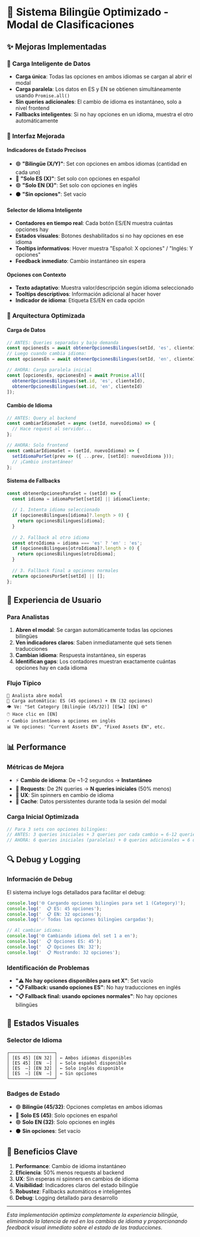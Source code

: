 # 🚀 Sistema Bilingüe Optimizado - Modal de Clasificaciones

## ✨ Mejoras Implementadas

### 🎯 **Carga Inteligente de Datos**
- **Carga única**: Todas las opciones en ambos idiomas se cargan al abrir el modal
- **Carga paralela**: Los datos en ES y EN se obtienen simultáneamente usando `Promise.all()`
- **Sin queries adicionales**: El cambio de idioma es instantáneo, solo a nivel frontend
- **Fallbacks inteligentes**: Si no hay opciones en un idioma, muestra el otro automáticamente

### 🎨 **Interfaz Mejorada**

#### **Indicadores de Estado Precisos**
- 🟢 **"Bilingüe (X/Y)"**: Set con opciones en ambos idiomas (cantidad en cada uno)
- 🔵 **"Solo ES (X)"**: Set solo con opciones en español
- 🟣 **"Solo EN (X)"**: Set solo con opciones en inglés  
- ⚫ **"Sin opciones"**: Set vacío

#### **Selector de Idioma Inteligente**
- **Contadores en tiempo real**: Cada botón ES/EN muestra cuántas opciones hay
- **Estados visuales**: Botones deshabilitados si no hay opciones en ese idioma
- **Tooltips informativos**: Hover muestra "Español: X opciones" / "Inglés: Y opciones"
- **Feedback inmediato**: Cambio instantáneo sin espera

#### **Opciones con Contexto**
- **Texto adaptativo**: Muestra valor/descripción según idioma seleccionado
- **Tooltips descriptivos**: Información adicional al hacer hover
- **Indicador de idioma**: Etiqueta ES/EN en cada opción

### 🔧 **Arquitectura Optimizada**

#### **Carga de Datos**
```javascript
// ANTES: Queries separadas y bajo demanda
const opcionesEs = await obtenerOpcionesBilingues(setId, 'es', clienteId);
// Luego cuando cambia idioma:
const opcionesEn = await obtenerOpcionesBilingues(setId, 'en', clienteId);

// AHORA: Carga paralela inicial
const [opcionesEs, opcionesEn] = await Promise.all([
  obtenerOpcionesBilingues(set.id, 'es', clienteId),
  obtenerOpcionesBilingues(set.id, 'en', clienteId)
]);
```

#### **Cambio de Idioma**
```javascript
// ANTES: Query al backend
const cambiarIdiomaSet = async (setId, nuevoIdioma) => {
  // Hace request al servidor...
};

// AHORA: Solo frontend
const cambiarIdiomaSet = (setId, nuevoIdioma) => {
  setIdiomaPorSet(prev => ({ ...prev, [setId]: nuevoIdioma }));
  // ¡Cambio instantáneo!
};
```

#### **Sistema de Fallbacks**
```javascript
const obtenerOpcionesParaSet = (setId) => {
  const idioma = idiomaPorSet[setId] || idiomaCliente;
  
  // 1. Intenta idioma seleccionado
  if (opcionesBilingues[idioma]?.length > 0) {
    return opcionesBilingues[idioma];
  }
  
  // 2. Fallback al otro idioma
  const otroIdioma = idioma === 'es' ? 'en' : 'es';
  if (opcionesBilingues[otroIdioma]?.length > 0) {
    return opcionesBilingues[otroIdioma];
  }
  
  // 3. Fallback final a opciones normales
  return opcionesPorSet[setId] || [];
};
```

## 🎯 **Experiencia de Usuario**

### **Para Analistas**
1. **Abren el modal**: Se cargan automáticamente todas las opciones bilingües
2. **Ven indicadores claros**: Saben inmediatamente qué sets tienen traducciones
3. **Cambian idioma**: Respuesta instantánea, sin esperas
4. **Identifican gaps**: Los contadores muestran exactamente cuántas opciones hay en cada idioma

### **Flujo Típico**
```
👤 Analista abre modal
📡 Carga automática: ES (45 opciones) + EN (32 opciones)
👁️ Ve: "Set Category [Bilingüe (45/32)] [ES▶️] [EN] 🌐"
🖱️ Hace clic en [EN]
⚡ Cambio instantáneo a opciones en inglés
📊 Ve opciones: "Current Assets EN", "Fixed Assets EN", etc.
```

## 📊 **Performance**

### **Métricas de Mejora**
- ⚡ **Cambio de idioma**: De ~1-2 segundos → **Instantáneo**
- 📡 **Requests**: De 2N queries → **N queries iniciales** (50% menos)
- 🎯 **UX**: Sin spinners en cambio de idioma
- 💾 **Cache**: Datos persistentes durante toda la sesión del modal

### **Carga Inicial Optimizada**
```javascript
// Para 3 sets con opciones bilingües:
// ANTES: 3 queries iniciales + 3 queries por cada cambio = 6-12 queries
// AHORA: 6 queries iniciales (paralelas) + 0 queries adicionales = 6 queries total
```

## 🔍 **Debug y Logging**

### **Información de Debug**
El sistema incluye logs detallados para facilitar el debug:

```javascript
console.log('🌐 Cargando opciones bilingües para set 1 (Category)');
console.log('  📋 ES: 45 opciones');
console.log('  📋 EN: 32 opciones');
console.log('✅ Todas las opciones bilingües cargadas');

// Al cambiar idioma:
console.log('🌐 Cambiando idioma del set 1 a en');
console.log('  📋 Opciones ES: 45');
console.log('  📋 Opciones EN: 32');
console.log('  📋 Mostrando: 32 opciones');
```

### **Identificación de Problemas**
- **"⚠️ No hay opciones disponibles para set X"**: Set vacío
- **"📋 Fallback: usando opciones ES"**: No hay traducciones en inglés
- **"📋 Fallback final: usando opciones normales"**: No hay opciones bilingües

## 🎨 **Estados Visuales**

### **Selector de Idioma**
```
┌─────────────────┐
│ [ES 45] [EN 32] │ ← Ambos idiomas disponibles
│ [ES 45] [EN  —] │ ← Solo español disponible  
│ [ES  —] [EN 32] │ ← Solo inglés disponible
│ [ES  —] [EN  —] │ ← Sin opciones
└─────────────────┘
```

### **Badges de Estado**
- 🟢 **Bilingüe (45/32)**: Opciones completas en ambos idiomas
- 🔵 **Solo ES (45)**: Solo opciones en español
- 🟣 **Solo EN (32)**: Solo opciones en inglés
- ⚫ **Sin opciones**: Set vacío

## 🚀 **Beneficios Clave**

1. **Performance**: Cambio de idioma instantáneo
2. **Eficiencia**: 50% menos requests al backend
3. **UX**: Sin esperas ni spinners en cambios de idioma
4. **Visibilidad**: Indicadores claros del estado bilingüe
5. **Robustez**: Fallbacks automáticos e inteligentes
6. **Debug**: Logging detallado para desarrollo

---

*Esta implementación optimiza completamente la experiencia bilingüe, eliminando la latencia de red en los cambios de idioma y proporcionando feedback visual inmediato sobre el estado de las traducciones.*
